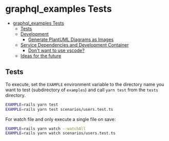 # graphql_examples Tests

- [graphql_examples Tests](#graphql_examples-tests)
  - [Tests](#tests)
  - [Development](#development)
    - [Generate PlantUML Diagrams as Images](#generate-plantuml-diagrams-as-images)
  - [Service Dependencies and Development Container](#service-dependencies-and-development-container)
    - [Don't want to use vscode?](#dont-want-to-use-vscode)
  - [Ideas for the future](#ideas-for-the-future)

## Tests

To execute, set the `EXAMPLE` environment variable to the directory name
you want to test (subdirectory of `examples`) and call `yarn test` from
the `tests` directory.

```bash
EXAMPLE=rails yarn test
EXAMPLE=rails yarn test scenarios/users.test.ts
```

For watch file and only execute a single file on save:

```bash
EXAMPLE=rails yarn watch --watchAll
EXAMPLE=rails yarn watch scenarios/users.test.ts
```
